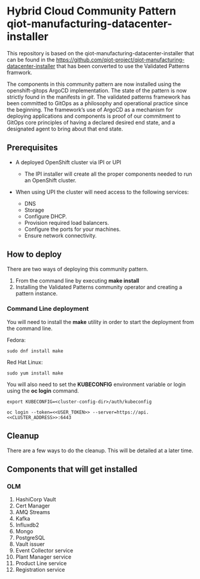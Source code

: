 # Hybrid Cloud Community Pattern qiot-manufacturing-datacenter-installer

This repository is based on the qiot-manufacturing-datacenter-installer that can be found in
the https://github.com/qiot-project/qiot-manufacturing-datacenter-installer that has been
converted to use the Validated Patterns framwork.

The components in this community pattern are now installed using the openshift-gitops ArgoCD implementation.
The state of the pattern is now strictly found in the manifests in *git*.  The validated patterns framework
has been committed to GitOps as a philosophy and operational practice since the beginning.
The framework’s use of ArgoCD as a mechanism for deploying applications and components is proof of our
commitment to GitOps core principles of having a declared desired end state, and a designated agent to
bring about that end state.

## Prerequisites

- A deployed OpenShift cluster via IPI or UPI
    - The IPI installer will create all the proper components needed to run an OpenShift cluster.

- When using UPI the cluster will need access to the following services:
    - DNS
    - Storage 
    - Configure DHCP.
    - Provision required load balancers.
    - Configure the ports for your machines.
    - Ensure network connectivity.


## How to deploy

There are two ways of deploying this community pattern.

1. From the command line by executing **make install**
2. Installing the Validated Patterns community operator and creating a pattern instance.

### Command Line deployment

You will need to install the **make** utility in order to start the deployment from the command line.

Fedora:
```
sudo dnf install make
```

Red Hat Linux:
```
sudo yum install make
```

You will also need to set the **KUBECONFIG** environment variable or login using the **oc login** command.

```
export KUBECONFIG=<cluster-config-dir>/auth/kubeconfig
```

```
oc login --token=<<USER_TOKEN>> --server=https://api.<<CLUSTER_ADDRESS>>:6443
```


## Cleanup

There are a few ways to do the cleanup.  This will be detailed at a later time.


## Components that will get installed

### OLM

1. HashiCorp Vault
1. Cert Manager
1. AMQ Streams
1. Kafka
1. Influxdb2
1. Mongo
1. PostgreSQL
1. Vault issuer
1. Event Collector service
1. Plant Manager service
1. Product Line service
1. Registration service
